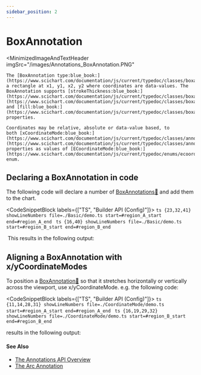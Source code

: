 ```yaml
---
sidebar_position: 2
---
```


# BoxAnnotation

<MinimizedImageAndTextHeader 
    imgSrc="/images/Annotations_BoxAnnotation.PNG"
>
    The [BoxAnnotation type:blue_book:](https://www.scichart.com/documentation/js/current/typedoc/classes/boxannotation.html) draws a rectangle at x1, y1, x2, y2 where coordinates are data-values. The BoxAnnotation supports [strokeThickness:blue_book:](https://www.scichart.com/documentation/js/current/typedoc/classes/boxannotation.html#strokethickness), [stroke:blue_book:](https://www.scichart.com/documentation/js/current/typedoc/classes/boxannotation.html#stroke) and [fill:blue_book:](https://www.scichart.com/documentation/js/current/typedoc/classes/boxannotation.html#fill) properties.

    Coordinates may be relative, absolute or data-value based, to both [xCoordinateMode:blue_book:](https://www.scichart.com/documentation/js/current/typedoc/classes/annotationbase.html#xcoordinatemode), [yCoordinateMode:blue_book:](https://www.scichart.com/documentation/js/current/typedoc/classes/annotationbase.html#ycoordinatemode) properties as values of [ECoordinateMode:blue_book:](https://www.scichart.com/documentation/js/current/typedoc/enums/ecoordinatemode.html) enum.
</MinimizedImageAndTextHeader>

Declaring a BoxAnnotation in code
---------------------------------

The following code will declare a number of [BoxAnnotations:blue_book:](https://www.scichart.com/documentation/js/current/typedoc/classes/boxannotation.html) and add them to the chart.

<CodeSnippetBlock labels={["TS", "Builder API (Config)"]}>
    ```ts {23,32,41} showLineNumbers file=./Basic/demo.ts start=#region_A_start end=#region_A_end
    ```
    ```ts {16,40} showLineNumbers file=./Basic/demo.ts start=#region_B_start end=#region_B_end
    ```
</CodeSnippetBlock>

 This results in the following output:

<LiveDocSnippet name="./Basic/demo" />

Aligning a BoxAnnotation with x/yCoordinateModes
------------------------------------------------

To position a [BoxAnnotation:blue_book:](https://www.scichart.com/documentation/js/current/typedoc/classes/boxannotation.html) so that it stretches horizontally or vertically across the viewport, use x/yCoordinateMode. e.g. the following code:

<CodeSnippetBlock labels={["TS", "Builder API (Config)"]}>
    ```ts {11,14,28,31} showLineNumbers file=./CoordinateMode/demo.ts start=#region_A_start end=#region_A_end
    ```
    ```ts {16,19,29,32} showLineNumbers file=./CoordinateMode/demo.ts start=#region_B_start end=#region_B_end
    ```
</CodeSnippetBlock>

results in the following output:

<LiveDocSnippet name="./CoordinateMode/demo" />

#### See Also

* [The Annotations API Overview](/docs/2d-charts/annotations-api/annotations-api-overview)
* [The Arc Annotation](/docs/2d-charts/annotations-api/arc-annotation)